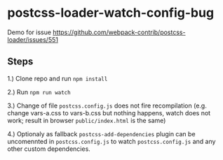 # postcss-loader-watch-config-bug

Demo for issue https://github.com/webpack-contrib/postcss-loader/issues/551

## Steps

1.) Clone repo and run `npm install`

2.) Run `npm run watch`

3.) Change of file `postcss.config.js` does not fire recompilation (e.g. change vars-a.css to vars-b.css but nothing happens, watch does not work; result in browser `public/index.html` is the same)

4.) Optionaly as fallback `postcss-add-dependencies` plugin can be uncomennted in `postcss.config.js` to watch `postcss.config.js` and any other custom dependencies.
